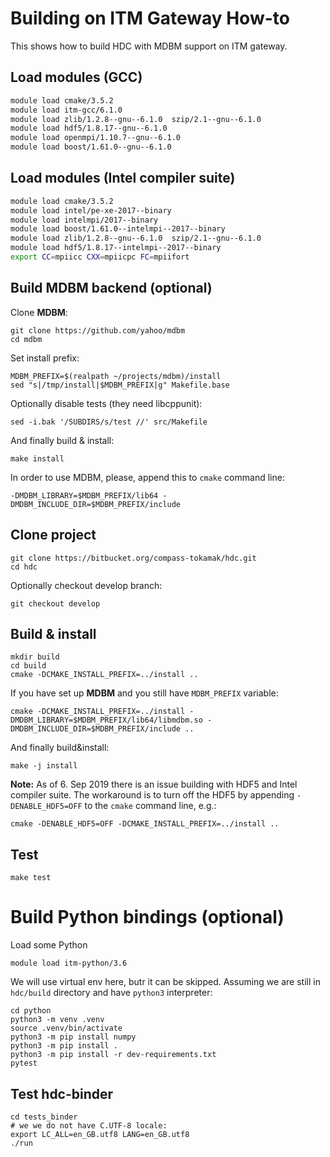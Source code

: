 # Building on ITM Gateway How-to

This shows how to build HDC with MDBM support on ITM gateway.

## Load modules (GCC)

```bash
module load cmake/3.5.2
module load itm-gcc/6.1.0
module load zlib/1.2.8--gnu--6.1.0  szip/2.1--gnu--6.1.0
module load hdf5/1.8.17--gnu--6.1.0
module load openmpi/1.10.7--gnu--6.1.0
module load boost/1.61.0--gnu--6.1.0
```

## Load modules (Intel compiler suite)

```bash
module load cmake/3.5.2
module load intel/pe-xe-2017--binary
module load intelmpi/2017--binary
module load boost/1.61.0--intelmpi--2017--binary
module load zlib/1.2.8--gnu--6.1.0  szip/2.1--gnu--6.1.0
module load hdf5/1.8.17--intelmpi--2017--binary
export CC=mpiicc CXX=mpiicpc FC=mpiifort
```

## Build MDBM backend (optional)
Clone **MDBM**:

```
git clone https://github.com/yahoo/mdbm
cd mdbm
```
Set install prefix:
```
MDBM_PREFIX=$(realpath ~/projects/mdbm)/install
sed "s|/tmp/install|$MDBM_PREFIX|g" Makefile.base
```
Optionally disable tests (they need libcppunit):
```
sed -i.bak '/SUBDIRS/s/test //' src/Makefile
```
And finally build & install:
```
make install
```
In order to use MDBM, please, append this to `cmake` command line:
```
-DMDBM_LIBRARY=$MDBM_PREFIX/lib64 -DMDBM_INCLUDE_DIR=$MDBM_PREFIX/include
```

## Clone project

```
git clone https://bitbucket.org/compass-tokamak/hdc.git
cd hdc
```
Optionally checkout develop branch:
```
git checkout develop
```

## Build & install
```
mkdir build
cd build
cmake -DCMAKE_INSTALL_PREFIX=../install ..
```
If you have set up **MDBM** and you still have `MDBM_PREFIX` variable:
```
cmake -DCMAKE_INSTALL_PREFIX=../install -DMDBM_LIBRARY=$MDBM_PREFIX/lib64/libmdbm.so -DMDBM_INCLUDE_DIR=$MDBM_PREFIX/include ..
```
And finally build&install:
```
make -j install
```

**Note:** As of 6. Sep 2019 there is an issue building with HDF5 and Intel compiler suite. The workaround is to turn off the HDF5 by appending `-DENABLE_HDF5=OFF` to the `cmake` command line, e.g.:

```
cmake -DENABLE_HDF5=OFF -DCMAKE_INSTALL_PREFIX=../install ..
```

## Test

```
make test
```

# Build Python bindings (optional)

Load some Python
```
module load itm-python/3.6
```

We will use virtual env here, butr it can be skipped. Assuming we are still in `hdc/build` directory and have `python3` interpreter:
```
cd python
python3 -m venv .venv
source .venv/bin/activate
python3 -m pip install numpy
python3 -m pip install .
python3 -m pip install -r dev-requirements.txt
pytest
```

## Test hdc-binder

```
cd tests_binder
# we we do not have C.UTF-8 locale:
export LC_ALL=en_GB.utf8 LANG=en_GB.utf8
./run
```
